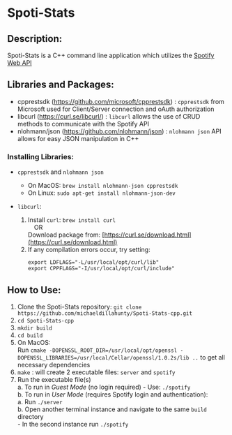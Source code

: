 # Spoti-Stats
## Description:
Spoti-Stats is a C++ command line application which utilizes the [Spotify Web API](https://developer.spotify.com/documentation/web-api)

## Libraries and Packages:
- cpprestsdk (https://github.com/microsoft/cpprestsdk) : `cpprestsdk` from Microsoft used for Client/Server connection and oAuth authorization
- libcurl (https://curl.se/libcurl/) : `libcurl` allows the use of CRUD methods to communicate with the Spotify API
- nlohmann/json (https://github.com/nlohmann/json) : `nlohmann json` API allows for easy JSON manipulation in C++

### Installing Libraries:
- `cpprestsdk` and `nlohmann json`
  - On MacOS: `brew install nlohmann-json cpprestsdk`
  - On Linux: `sudo apt-get install nlohmann-json-dev`

- `libcurl`:
  1) Install `curl`: `brew install curl`   
     &emsp;OR   
     Download package from: [https://curl.se/download.html](https://curl.se/download.html)
  2) If any compilation errors occur, try setting:
     ```
     export LDFLAGS="-L/usr/local/opt/curl/lib"
     export CPPFLAGS="-I/usr/local/opt/curl/include"
     ```

## How to Use:
1) Clone the Spoti-Stats repository: `git clone https://github.com/michaeldillahunty/Spoti-Stats-cpp.git`
2) `cd Spoti-Stats-cpp`
3) `mkdir build`
4) `cd build`
5) On MacOS:   
      Run `cmake -DOPENSSL_ROOT_DIR=/usr/local/opt/openssl -DOPENSSL_LIBRARIES=/usr/local/Cellar/openssl/1.0.2s/lib ..` to get all necessary dependencies
7) `make` : will create 2 executable files: `server` and `spotify`
8) Run the executable file(s)  
   a. To run in *Guest Mode* (no login required) - Use: `./spotify`   
   b. To run in *User Mode* (requires Spotify login and authentication):   
      a. Run `./server`   
      b. Open another terminal instance and navigate to the same `build` directory    
         - In the second instance run `./spotify`
